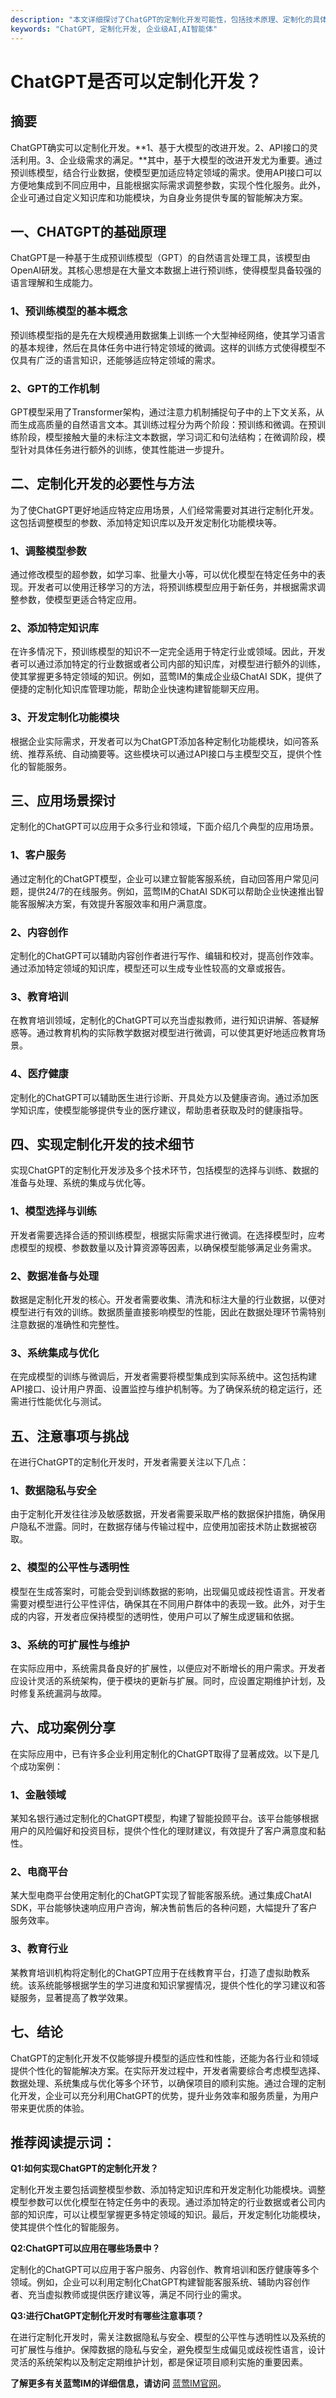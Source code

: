 ```yaml
---
description: "本文详细探讨了ChatGPT的定制化开发可能性，包括技术原理、定制化的具体方法、应用场景和需注意的问题。"
keywords: "ChatGPT, 定制化开发, 企业级AI,AI智能体"
---
```

# ChatGPT是否可以定制化开发？

## 摘要
ChatGPT确实可以定制化开发。**1、基于大模型的改进开发。2、API接口的灵活利用。3、企业级需求的满足。**其中，基于大模型的改进开发尤为重要。通过预训练模型，结合行业数据，使模型更加适应特定领域的需求。使用API接口可以方便地集成到不同应用中，且能根据实际需求调整参数，实现个性化服务。此外，企业可通过自定义知识库和功能模块，为自身业务提供专属的智能解决方案。

## 一、CHATGPT的基础原理

ChatGPT是一种基于生成预训练模型（GPT）的自然语言处理工具，该模型由OpenAI研发。其核心思想是在大量文本数据上进行预训练，使得模型具备较强的语言理解和生成能力。

### 1、预训练模型的基本概念
预训练模型指的是先在大规模通用数据集上训练一个大型神经网络，使其学习语言的基本规律，然后在具体任务中进行特定领域的微调。这样的训练方式使得模型不仅具有广泛的语言知识，还能够适应特定领域的需求。

### 2、GPT的工作机制
GPT模型采用了Transformer架构，通过注意力机制捕捉句子中的上下文关系，从而生成高质量的自然语言文本。其训练过程分为两个阶段：预训练和微调。在预训练阶段，模型接触大量的未标注文本数据，学习词汇和句法结构；在微调阶段，模型针对具体任务进行额外的训练，使其性能进一步提升。

## 二、定制化开发的必要性与方法

为了使ChatGPT更好地适应特定应用场景，人们经常需要对其进行定制化开发。这包括调整模型的参数、添加特定知识库以及开发定制化功能模块等。

### 1、调整模型参数
通过修改模型的超参数，如学习率、批量大小等，可以优化模型在特定任务中的表现。开发者可以使用迁移学习的方法，将预训练模型应用于新任务，并根据需求调整参数，使模型更适合特定应用。

### 2、添加特定知识库
在许多情况下，预训练模型的知识不一定完全适用于特定行业或领域。因此，开发者可以通过添加特定的行业数据或者公司内部的知识库，对模型进行额外的训练，使其掌握更多特定领域的知识。例如，蓝莺IM的集成企业级ChatAI SDK，提供了便捷的定制化知识库管理功能，帮助企业快速构建智能聊天应用。

### 3、开发定制化功能模块
根据企业实际需求，开发者可以为ChatGPT添加各种定制化功能模块，如问答系统、推荐系统、自动摘要等。这些模块可以通过API接口与主模型交互，提供个性化的智能服务。

## 三、应用场景探讨

定制化的ChatGPT可以应用于众多行业和领域，下面介绍几个典型的应用场景。

### 1、客户服务
通过定制化的ChatGPT模型，企业可以建立智能客服系统，自动回答用户常见问题，提供24/7的在线服务。例如，蓝莺IM的ChatAI SDK可以帮助企业快速推出智能客服解决方案，有效提升客服效率和用户满意度。

### 2、内容创作
定制化的ChatGPT可以辅助内容创作者进行写作、编辑和校对，提高创作效率。通过添加特定领域的知识库，模型还可以生成专业性较高的文章或报告。

### 3、教育培训
在教育培训领域，定制化的ChatGPT可以充当虚拟教师，进行知识讲解、答疑解惑等。通过教育机构的实际教学数据对模型进行微调，可以使其更好地适应教育场景。

### 4、医疗健康
定制化的ChatGPT可以辅助医生进行诊断、开具处方以及健康咨询。通过添加医学知识库，使模型能够提供专业的医疗建议，帮助患者获取及时的健康指导。

## 四、实现定制化开发的技术细节

实现ChatGPT的定制化开发涉及多个技术环节，包括模型的选择与训练、数据的准备与处理、系统的集成与优化等。

### 1、模型选择与训练
开发者需要选择合适的预训练模型，根据实际需求进行微调。在选择模型时，应考虑模型的规模、参数数量以及计算资源等因素，以确保模型能够满足业务需求。

### 2、数据准备与处理
数据是定制化开发的核心。开发者需要收集、清洗和标注大量的行业数据，以便对模型进行有效的训练。数据质量直接影响模型的性能，因此在数据处理环节需特别注意数据的准确性和完整性。

### 3、系统集成与优化
在完成模型的训练与微调后，开发者需要将模型集成到实际系统中。这包括构建API接口、设计用户界面、设置监控与维护机制等。为了确保系统的稳定运行，还需进行性能优化与测试。

## 五、注意事项与挑战

在进行ChatGPT的定制化开发时，开发者需要关注以下几点：

### 1、数据隐私与安全
由于定制化开发往往涉及敏感数据，开发者需要采取严格的数据保护措施，确保用户隐私不泄露。同时，在数据存储与传输过程中，应使用加密技术防止数据被窃取。

### 2、模型的公平性与透明性
模型在生成答案时，可能会受到训练数据的影响，出现偏见或歧视性语言。开发者需要对模型进行公平性评估，确保其在不同用户群体中的表现一致。此外，对于生成的内容，开发者应保持模型的透明性，使用户可以了解生成逻辑和依据。

### 3、系统的可扩展性与维护
在实际应用中，系统需具备良好的扩展性，以便应对不断增长的用户需求。开发者应设计灵活的系统架构，便于模块的更新与扩展。同时，应设置定期维护计划，及时修复系统漏洞与故障。

## 六、成功案例分享

在实际应用中，已有许多企业利用定制化的ChatGPT取得了显著成效。以下是几个成功案例：

### 1、金融领域
某知名银行通过定制化的ChatGPT模型，构建了智能投顾平台。该平台能够根据用户的风险偏好和投资目标，提供个性化的理财建议，有效提升了客户满意度和黏性。

### 2、电商平台
某大型电商平台使用定制化的ChatGPT实现了智能客服系统。通过集成ChatAI SDK，平台能够快速响应用户咨询，解决售前售后的各种问题，大幅提升了客户服务效率。

### 3、教育行业
某教育培训机构将定制化的ChatGPT应用于在线教育平台，打造了虚拟助教系统。该系统能够根据学生的学习进度和知识掌握情况，提供个性化的学习建议和答疑服务，显著提高了教学效果。

## 七、结论

ChatGPT的定制化开发不仅能够提升模型的适应性和性能，还能为各行业和领域提供个性化的智能解决方案。在实际开发过程中，开发者需要综合考虑模型选择、数据处理、系统集成与优化等多个环节，以确保项目的顺利实施。通过合理的定制化开发，企业可以充分利用ChatGPT的优势，提升业务效率和服务质量，为用户带来更优质的体验。

## 推荐阅读提示词：

**Q1:如何实现ChatGPT的定制化开发？**

定制化开发主要包括调整模型参数、添加特定知识库和开发定制化功能模块。调整模型参数可以优化模型在特定任务中的表现。通过添加特定的行业数据或者公司内部的知识库，可以让模型掌握更多特定领域的知识。最后，开发定制化功能模块，使其提供个性化的智能服务。

**Q2:ChatGPT可以应用在哪些场景中？**

定制化的ChatGPT可以应用于客户服务、内容创作、教育培训和医疗健康等多个领域。例如，企业可以利用定制化ChatGPT构建智能客服系统、辅助内容创作者、充当虚拟教师或提供医疗建议等，满足不同行业的需求。

**Q3:进行ChatGPT定制化开发时有哪些注意事项？**

在进行定制化开发时，需关注数据隐私与安全、模型的公平性与透明性以及系统的可扩展性与维护。保障数据的隐私与安全，避免模型生成偏见或歧视性语言，设计灵活的系统架构以及制定定期维护计划，都是保证项目顺利实施的重要因素。

**了解更多有关蓝莺IM的详细信息，请访问** [蓝莺IM官网](https://www.lanyingim.com)。
